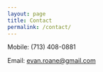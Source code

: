 ```yaml
---
layout: page
title: Contact
permalink: /contact/
---
```


Mobile: (713) 408-0881

Email: evan.roane@gmail.com
